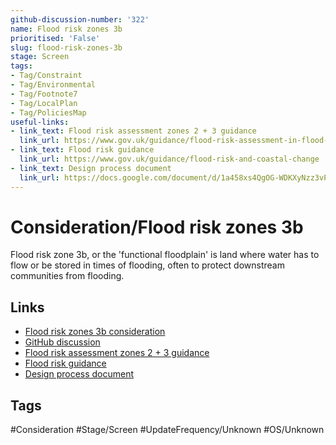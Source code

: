 ```yaml
---
github-discussion-number: '322'
name: Flood risk zones 3b
prioritised: 'False'
slug: flood-risk-zones-3b
stage: Screen
tags:
- Tag/Constraint
- Tag/Environmental
- Tag/Footnote7
- Tag/LocalPlan
- Tag/PoliciesMap
useful-links:
- link_text: Flood risk assessment zones 2 + 3 guidance
  link_url: https://www.gov.uk/guidance/flood-risk-assessment-in-flood-zones-2-and-3
- link_text: Flood risk guidance
  link_url: https://www.gov.uk/guidance/flood-risk-and-coastal-change
- link_text: Design process document
  link_url: https://docs.google.com/document/d/1a458xs4QgOG-WDKXyNzz3vPVLcAFh9jobIUn4wcgBTc/edit?usp=sharing
---
```


# Consideration/Flood risk zones 3b

Flood risk zone 3b, or the 'functional floodplain' is land where water has to flow or be stored in times of flooding, often to protect downstream communities from flooding.

## Links

* [Flood risk zones 3b consideration](https://design.planning.data.gov.uk/planning-consideration/flood-risk-zones-3b)
* [GitHub discussion](https://github.com/digital-land/data-standards-backlog/discussions/322)
* [Flood risk assessment zones 2 + 3 guidance](https://www.gov.uk/guidance/flood-risk-assessment-in-flood-zones-2-and-3)
* [Flood risk guidance](https://www.gov.uk/guidance/flood-risk-and-coastal-change)
* [Design process document](https://docs.google.com/document/d/1a458xs4QgOG-WDKXyNzz3vPVLcAFh9jobIUn4wcgBTc/edit?usp=sharing)

## Tags

#Consideration #Stage/Screen #UpdateFrequency/Unknown #OS/Unknown
